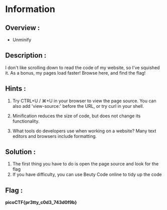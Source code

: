 # Information

## Overview :

* Unminify

## Description :

I don't like scrolling down to read the code of my website, so I've squished it. As a bonus, my pages load faster! Browse here, and find the flag!

## Hints :

1. Try CTRL+U / ⌘+U in your browser to view the page source. You can also add 'view-source:' before the URL, or try curl <URL> in your shell.

2. Minification reduces the size of code, but does not change its functionality.
   
3. What tools do developers use when working on a website? Many text editors and browsers include formatting.

## Solution :

1. The first thing you have to do is open the page source and look for the flag
2. If you have difficulty, you can use Beuty Code online to tidy up the code

## Flag : 

**picoCTF{pr3tty_c0d3_743d0f9b}**
